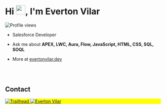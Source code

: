 
<h1 align="left">Hi <img src="https://raw.githubusercontent.com/kaueMarques/kaueMarques/master/hi.gif" height="30px">, I'm Everton Vilar</h1>
<p align="left"> <img src="https://komarev.com/ghpvc/?username=maykbrito&color=yellow" alt="Profile views" /> </p>

- Salesforce Developer 

- Ask me about **APEX, LWC, Aura, Flow, JavaScript, HTML, CSS, SQL, SOQL**

- More at [evertonvilar.dev](https://www.linkedin.com/in/evertonvilar/)

<!--

<br><br>

## 🛠 &nbsp;Tech Stack

![JavaScript](https://img.shields.io/badge/-JavaScript-05122A?style=flat&logo=javascript)&nbsp;
![Node.js](https://img.shields.io/badge/-Node.js-05122A?style=flat&logo=node.js)&nbsp;
![HTML](https://img.shields.io/badge/-HTML-05122A?style=flat&logo=HTML5)&nbsp;
![CSS](https://img.shields.io/badge/-CSS-05122A?style=flat&logo=CSS3&logoColor=1572B6)&nbsp;
![React](https://img.shields.io/badge/-React-05122A?style=flat&logo=react)&nbsp;
![Git](https://img.shields.io/badge/-Git-05122A?style=flat&logo=git)&nbsp;
![GitHub](https://img.shields.io/badge/-GitHub-05122A?style=flat&logo=github)&nbsp;
![Markdown](https://img.shields.io/badge/-Markdown-05122A?style=flat&logo=markdown)&nbsp;
![Visual Studio Code](https://img.shields.io/badge/-Visual%20Studio%20Code-05122A?style=flat&logo=visual-studio-code&logoColor=007ACC)&nbsp;
![PostgreSQL](https://img.shields.io/badge/-PostgreSQL-05122A?style=flat&logo=postgresql)&nbsp;
![SQLite](https://img.shields.io/badge/-SQLite-05122A?style=flat&logo=sqlite)&nbsp;

<br><br>

## ⚙️ &nbsp;GitHub Analytics

<p align="left">
<img width="530em" src="https://github-readme-stats.vercel.app/api?username=maykbrito&show_icons=true&theme=vision-friendly-dark" alt="maykbrito's stats"/>
<img width="530em" src="https://github-readme-stats.vercel.app/api/top-langs/?username=maykbrito&layout=compact&theme=vision-friendly-dark" alt="maykbrito's most languages"/>
</p>
-->

<br><br>

## Contact

<p align="left" style="background:yellow">
<a href="https://trailblazer.me/id/evertonvilar" target="_blank">
  <img src="https://img.shields.io/badge/-Trailhead-blue?style=flat&logo=salesforce&logoColor=white" alt="Trailhead">
</a>
<a href="https://www.linkedin.com/in/evertonvilar/" target="_blank">
  <img src="https://img.shields.io/badge/-Everton Vilar-blue?style=flat&logo=linkedin&logoColor=white" alt="Everton Vilar">
</a>
</p>
